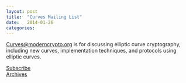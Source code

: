 ```yaml
---
layout: post
title:  "Curves Mailing List"
date:   2014-01-26
categories:
---
```


[Curves@moderncrypto.org][1] is for discussing elliptic curve cryptography, including new curves, implementation techniques, and protocols using elliptic curves.

[Subscribe][2]   
[Archives][3]

[1]: mailto:curves@moderncrypto.org
[2]: https://moderncrypto.org/mailman/listinfo/curves
[3]: https://moderncrypto.org/mail-archive/curves
